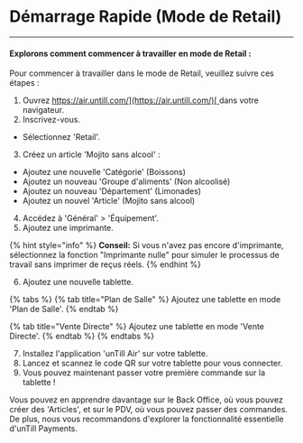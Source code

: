 # Démarrage Rapide (Mode de Retail)

***

#### Explorons comment commencer à travailler en mode de Retail :

Pour commencer à travailler dans le mode de Retail, veuillez suivre ces étapes :

1. Ouvrez [https://air.untill.com/](https://air.untill.com/)[ ](https://air.untill.com/)dans votre navigateur.
2. Inscrivez-vous.

* Sélectionnez 'Retail'.

3. Créez un article 'Mojito sans alcool' :

* Ajoutez une nouvelle 'Catégorie' (Boissons)
* Ajoutez un nouveau 'Groupe d'aliments' (Non alcoolisé)
* Ajoutez un nouveau 'Département' (Limonades)
* Ajoutez un nouvel 'Article' (Mojito sans alcool)

4. Accédez à 'Général' > 'Équipement'.
5. Ajoutez une imprimante.

{% hint style="info" %}
**Conseil:** Si vous n'avez pas encore d'imprimante, sélectionnez la fonction "Imprimante nulle" pour simuler le processus de travail sans imprimer de reçus réels.
{% endhint %}

6. Ajoutez une nouvelle tablette.

{% tabs %}
{% tab title="Plan de Salle" %}
Ajoutez une tablette en mode 'Plan de Salle'.
{% endtab %}

{% tab title="Vente Directe" %}
Ajoutez une tablette en mode 'Vente Directe'.
{% endtab %}
{% endtabs %}

7. Installez l'application 'unTill Air' sur votre tablette.
8. Lancez et scannez le code QR sur votre tablette pour vous connecter.
9. Vous pouvez maintenant passer votre première commande sur la tablette !

Vous pouvez en apprendre davantage sur le Back Office, où vous pouvez créer des 'Articles', et sur le PDV, où vous pouvez passer des commandes. De plus, nous vous recommandons d'explorer la fonctionnalité essentielle d'unTill Payments.
